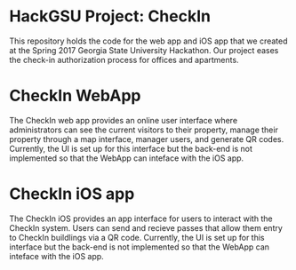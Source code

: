 # HackGSU Project: CheckIn
This repository holds the code for the web app and iOS app that we created at the Spring 2017 Georgia State University Hackathon. Our project eases the check-in authorization process for offices and apartments.

# CheckIn WebApp
The CheckIn web app provides an online user interface where administrators can see the current visitors to their property, manage their property through a map interface, manager users, and generate QR codes. Currently, the UI is set up for this interface but the back-end is not implemented so that the WebApp can inteface with the iOS app.

# CheckIn iOS app
The CheckIn iOS provides an app interface for users to interact with the CheckIn system. Users can send and recieve passes that allow them entry to CheckIn buildlings via a QR code. Currently, the UI is set up for this interface but the back-end is not implemented so that the WebApp can inteface with the iOS app.

